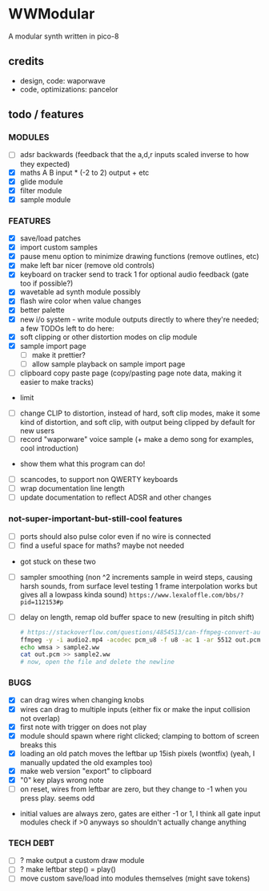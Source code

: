 # WWModular

A modular synth written in pico-8

## credits
- design, code: waporwave
- code, optimizations: pancelor

## todo / features

### MODULES
- [ ] adsr backwards (feedback that the a,d,r inputs scaled inverse to how they expected)
- [x] maths A B input * (-2 to 2) output + etc
- [x] glide module
- [x] filter module
- [x] sample module

### FEATURES
- [x] save/load patches
- [x] import custom samples
- [x] pause menu option to minimize drawing functions (remove outlines, etc)
- [x] make left bar nicer (remove old controls)
- [x] keyboard on tracker send to track 1 for optional audio feedback (gate too if possible?)
- [x] wavetable ad synth module possibly
- [x] flash wire color when value changes
- [x] better palette
- [x] new i/o system - write module outputs directly to where they're needed; a few TODOs left to do here:
- [x] soft clipping or other distortion modes on clip module
- [x] sample import page
  - [ ] make it prettier?
  - [ ] allow sample playback on sample import page
- [ ] clipboard copy paste page (copy/pasting page note data, making it easier to make tracks)
- limit 
- [ ] change CLIP to distortion, instead of hard, soft clip modes, make it some kind of distortion, and soft clip, with output being clipped by default for new users
- [ ] record "waporware" voice sample (+ make a demo song for examples, cool introduction)
- show them what this program can do!
- [ ] scancodes, to support non QWERTY keyboards
- [ ] wrap documentation line length
- [ ] update documentation to reflect ADSR and other changes

### not-super-important-but-still-cool features
- [ ] ports should also pulse color even if no wire is connected
- [ ] find a useful space for maths? maybe not needed
- got stuck on these two
- [ ] sampler smoothing (non ^2 increments sample in weird steps, causing harsh sounds, from surface level testing 1 frame interpolation works but gives all a lowpass kinda sound) `https://www.lexaloffle.com/bbs/?pid=112153#p`
- [ ] delay on length, remap old buffer space to new (resulting in pitch shift)

  ```bash
  # https://stackoverflow.com/questions/4854513/can-ffmpeg-convert-audio-to-raw-pcm-if-so-how
  ffmpeg -y -i audio2.mp4 -acodec pcm_u8 -f u8 -ac 1 -ar 5512 out.pcm
  echo wmsa > sample2.ww
  cat out.pcm >> sample2.ww
  # now, open the file and delete the newline
  ```

### BUGS
- [x] can drag wires when changing knobs
- [x] wires can drag to multiple inputs (either fix or make the input collision not overlap)
- [x] first note with trigger on does not play
- [x] module should spawn where right clicked; clamping to bottom of screen breaks this
- [x] loading an old patch moves the leftbar up 15ish pixels (wontfix) (yeah, I manually updated the old examples too)
- [x] make web version "export" to clipboard
- [x] "0" key plays wrong note
- [ ] on reset, wires from leftbar are zero, but they change to -1 when you press play. seems odd
- initial values are always zero, gates are either -1 or 1, I think all gate input modules check if >0 anyways so shouldn't actually change anything

### TECH DEBT
- [ ] ? make output a custom draw module
- [ ] ? make leftbar step() = play()
- [ ] move custom save/load into modules themselves (might save tokens)
